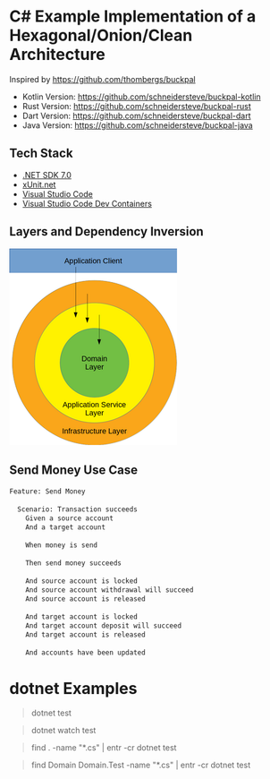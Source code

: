 # C# Example Implementation of a Hexagonal/Onion/Clean Architecture

Inspired by https://github.com/thombergs/buckpal

- Kotlin Version: https://github.com/schneidersteve/buckpal-kotlin
- Rust Version: https://github.com/schneidersteve/buckpal-rust
- Dart Version: https://github.com/schneidersteve/buckpal-dart
- Java Version: https://github.com/schneidersteve/buckpal-java

## Tech Stack

* [.NET SDK 7.0](https://dotnet.microsoft.com)
* [xUnit.net](https://xunit.net)
* [Visual Studio Code](https://code.visualstudio.com)
* [Visual Studio Code Dev Containers](https://code.visualstudio.com/docs/devcontainers/containers#_quick-start-open-a-git-repository-or-github-pr-in-an-isolated-container-volume)

## Layers and Dependency Inversion

![Dependency Inversion](di.png)

## Send Money Use Case

```gherkin
Feature: Send Money

  Scenario: Transaction succeeds
    Given a source account
    And a target account

    When money is send

    Then send money succeeds

    And source account is locked
    And source account withdrawal will succeed
    And source account is released

    And target account is locked
    And target account deposit will succeed
    And target account is released

    And accounts have been updated
```

# dotnet Examples

> dotnet test

> dotnet watch test

> find . -name "*.cs" | entr -cr dotnet test

> find Domain Domain.Test -name "*.cs" | entr -cr dotnet test
